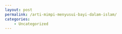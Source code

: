 ```yaml
---
layout: post
permalink: /arti-mimpi-menyusui-bayi-dalam-islam/
categories:
    - Uncategorized
---
```


